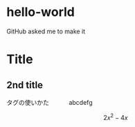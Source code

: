# hello-world
GitHub asked me to make it
## 
# Title

## 2nd title

タグの使いかた　　　<source> abcdefg </source> 


$$2x^2-4x$$
